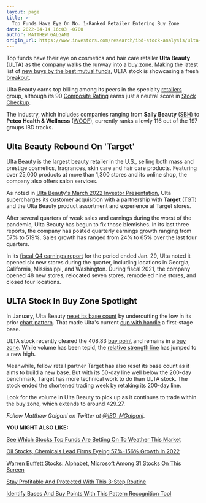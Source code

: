 ```yaml
---
layout: page
title: >-
  Top Funds Have Eye On No. 1-Ranked Retailer Entering Buy Zone
date: 2022-04-14 16:03 -0700
author: MATTHEW GALGANI
origin_url: https://www.investors.com/research/ibd-stock-analysis/ulta-stock-top-funds-have-eye-on-no-1-ranked-retailer-entering-buy-zone/
---
```





Top funds have their eye on cosmetics and hair care retailer **Ulta Beauty** ([ULTA](https://research.investors.com/quote.aspx?symbol=ULTA)) as the company walks the runway into a [buy zone](https://www.investors.com/how-to-invest/investors-corner/buy-zone-gives-investors-chance-to-buy-top-stocks-beyond-breakout/). Making the latest list of [new buys by the best mutual funds](https://www.investors.com/etfs-and-funds/mutual-funds/best-mutual-funds-report-apple-googl-microsoft-under-pressure-while-vertex-lilly-weather-market-storm/), ULTA stock is showcasing a fresh [breakout](https://www.investors.com/how-to-invest/investors-corner/what-is-stock-breakout/).




Ulta Beauty earns top billing among its peers in the specialty [retailers](https://www.investors.com/news/retail-and-e-commerce-stocks-and-industry-news/) group, although its 90 [Composite Rating](https://www.investors.com/ibd-data-stories/stocks-to-watch-companies-with-top-stock-ratings/) earns just a neutral score in [Stock Checkup](https://research.investors.com/stock-checkup/nasdaq-ulta-beauty-inc-ulta.aspx).


The industry, which includes companies ranging from **Sally Beauty** ([SBH](https://research.investors.com/quote.aspx?symbol=SBH)) to **Petco Health & Wellness** ([WOOF](https://research.investors.com/quote.aspx?symbol=WOOF)), currently ranks a lowly 116 out of the 197 groups IBD tracks.


Ulta Beauty Rebound On 'Target'
-------------------------------


Ulta Beauty is the largest beauty retailer in the U.S., selling both mass and prestige cosmetics, fragrances, skin care and hair care products. Featuring over 25,000 products at more than 1,300 stores and its online shop, the company also offers salon services.


As noted in [Ulta Beauty's March 2022 Investor Presentation](https://d1io3yog0oux5.cloudfront.net/_8abff70332896e8fbc7ed6a71884f662/ulta/db/1912/18096/pdf/IR+deck+March+2022_032422.pdf), Ulta supercharges its customer acquisition with a partnership with **Target** ([TGT](https://research.investors.com/quote.aspx?symbol=TGT)) and the Ulta Beauty product assortment and experience at Target stores.


After several quarters of weak sales and earnings during the worst of the pandemic, Ulta Beauty has begun to fix those blemishes. In its last three reports, the company has posted quarterly earnings growth ranging from 57% to 519%. Sales growth has ranged from 24% to 65% over the last four quarters.


In its [fiscal Q4 earnings report](https://www.ulta.com/investor/news-events/press-releases/detail/147/ulta-beauty-announces-fourth-quarter-fiscal-2021-results) for the period ended Jan. 29, Ulta noted it opened six new stores during the quarter, including locations in Georgia, California, Mississippi, and Washington. During fiscal 2021, the company opened 48 new stores, relocated seven stores, remodeled nine stores, and closed four locations.


ULTA Stock In Buy Zone Spotlight
--------------------------------


In January, Ulta Beauty [reset its base count](https://www.investors.com/how-to-invest/investors-corner/do-you-know-how-to-count-bases-in-leading-stocks-do-it-to-assess-risk/) by undercutting the low in its prior [chart pattern](https://www.investors.com/how-to-invest/how-to-read-stock-charts-market-trends-moving-averages-nvidia-netflix-amazon/). That made Ulta's current [cup with handle](https://www.investors.com/how-to-invest/investors-corner/corner-cup-without-handle/) a first-stage base.


ULTA stock recently cleared the 408.83 [buy point](https://www.investors.com/how-to-invest/investors-corner/chart-reading-basics-how-a-buy-point-marks-a-time-of-opportunity/) and remains in a [buy zone](https://www.investors.com/how-to-invest/investors-corner/buy-zone-gives-investors-chance-to-buy-top-stocks-beyond-breakout/). While volume has been tepid, the [relative strength line](https://www.investors.com/how-to-invest/investors-corner/growth-stocks-breakout-specialty-tool-relative-strength-line/) has jumped to a new high.


Meanwhile, fellow retail partner Target has also reset its base count as it aims to build a new base. But with its 50-day line well below the 200-day benchmark, Target has more technical work to do than ULTA stock. The stock ended the shortened trading week by retaking its 200-day line.


Look for the volume in Ulta Beauty to pick up as it continues to trade within the buy zone, which extends to around 429.27.



*Follow Matthew Galgani on Twitter at [@IBD\_MGalgani](https://twitter.com/ibd_mgalgani).*


**YOU MIGHT ALSO LIKE:**


[See Which Stocks Top Funds Are Betting On To Weather This Market](https://www.investors.com/etfs-and-funds/mutual-funds/best-mutual-funds-report-apple-googl-microsoft-under-pressure-while-vertex-lilly-weather-market-storm/)


[Oil Stocks, Chemicals Lead Firms Eyeing 57%-156% Growth In 2022](https://www.investors.com/research/growth-stocks-to-buy-and-watch-in-2022/)


[Warren Buffett Stocks: Alphabet, Microsoft Among 31 Stocks On This Screen](https://www.investors.com/research/warren-buffett-stocks-investing-strategy-stock-screen/)


[Stay Profitable And Protected With This 3-Step Routine](https://www.investors.com/how-to-invest/investors-corner/investing-in-stocks-start-with-stock-market-investing-routine-routine/)


[Identify Bases And Buy Points With This Pattern Recognition Tool](https://www.investors.com/product/marketsmith/?artProdLink=MarketSmith)




